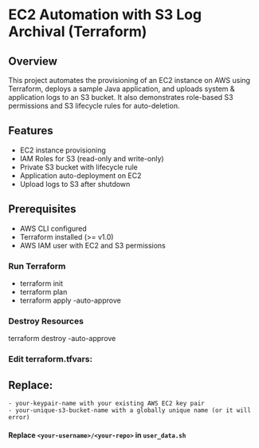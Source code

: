 # EC2 Automation with S3 Log Archival (Terraform)

## Overview
This project automates the provisioning of an EC2 instance on AWS using Terraform, deploys a sample Java application, and uploads system & application logs to an S3 bucket. It also demonstrates role-based S3 permissions and S3 lifecycle rules for auto-deletion.

## Features
- EC2 instance provisioning
- IAM Roles for S3 (read-only and write-only)
- Private S3 bucket with lifecycle rule
- Application auto-deployment on EC2
- Upload logs to S3 after shutdown

## Prerequisites
- AWS CLI configured
- Terraform installed (>= v1.0)
- AWS IAM user with EC2 and S3 permissions

### Run Terraform
- terraform init
- terraform plan
- terraform apply -auto-approve


### Destroy Resources
terraform destroy -auto-approve

### Edit terraform.tfvars:
  ## Replace:
    - your-keypair-name with your existing AWS EC2 key pair
    - your-unique-s3-bucket-name with a globally unique name (or it will error) 

#### Replace `<your-username>/<your-repo>` in `user_data.sh`
